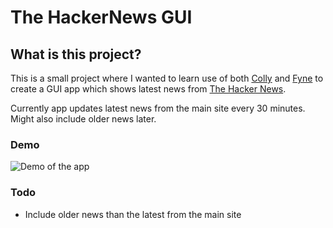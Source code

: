 # The HackerNews GUI

## What is this project?

This is a small project where I wanted to learn use of both [Colly](http://go-colly.org) and [Fyne](https://fyne.io) to create a GUI app which shows latest news from [The Hacker News](https://thehackernews.com).

Currently app updates latest news from the main site every 30 minutes. Might also include older news later.

### Demo

![Demo of the app](https://ik.imagekit.io/htg3gsxgz/HackerNews_app/go-colly-hackernews_j1d7wrkjm.gif?ik-sdk-version=javascript-1.4.3&updatedAt=1655723075261)

### Todo

- Include older news than the latest from the main site
